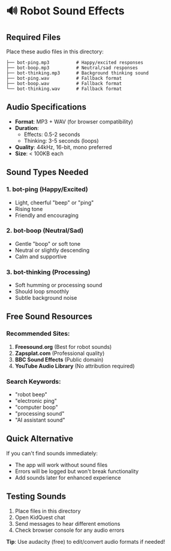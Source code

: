 # 🔊 Robot Sound Effects

## Required Files
Place these audio files in this directory:

```
├── bot-ping.mp3          # Happy/excited responses
├── bot-boop.mp3          # Neutral/sad responses  
├── bot-thinking.mp3      # Background thinking sound
├── bot-ping.wav          # Fallback format
├── bot-boop.wav          # Fallback format
└── bot-thinking.wav      # Fallback format
```

## Audio Specifications
- **Format**: MP3 + WAV (for browser compatibility)
- **Duration**: 
  - Effects: 0.5-2 seconds
  - Thinking: 3-5 seconds (loops)
- **Quality**: 44kHz, 16-bit, mono preferred
- **Size**: < 100KB each

## Sound Types Needed

### 1. bot-ping (Happy/Excited)
- Light, cheerful "beep" or "ping"
- Rising tone
- Friendly and encouraging

### 2. bot-boop (Neutral/Sad) 
- Gentle "boop" or soft tone
- Neutral or slightly descending
- Calm and supportive

### 3. bot-thinking (Processing)
- Soft humming or processing sound
- Should loop smoothly
- Subtle background noise

## Free Sound Resources

### Recommended Sites:
1. **Freesound.org** (Best for robot sounds)
2. **Zapsplat.com** (Professional quality)
3. **BBC Sound Effects** (Public domain)
4. **YouTube Audio Library** (No attribution required)

### Search Keywords:
- "robot beep"
- "electronic ping"
- "computer boop"
- "processing sound"
- "AI assistant sound"

## Quick Alternative
If you can't find sounds immediately:
- The app will work without sound files
- Errors will be logged but won't break functionality
- Add sounds later for enhanced experience

## Testing Sounds
1. Place files in this directory
2. Open KidQuest chat
3. Send messages to hear different emotions
4. Check browser console for any audio errors

**Tip**: Use audacity (free) to edit/convert audio formats if needed! 